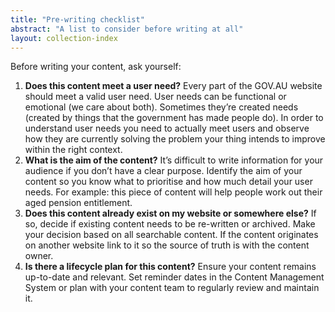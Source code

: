 ```yaml
---
title: "Pre-writing checklist"
abstract: "A list to consider before writing at all"
layout: collection-index
---
```


Before writing your content, ask yourself:

1. **Does this content meet a user need?** Every part of the GOV.AU website should meet a valid user need. User needs can be functional or emotional (we care about both). Sometimes they’re created needs (created by things that the government has made people do). In order to understand user needs you need to actually meet users and observe how they are currently solving the problem your thing intends to improve within the right context.
2. **What is the aim of the content?** It’s difficult to write information for your audience if you don’t have a clear purpose. Identify the aim of your content so you know what to prioritise and how much detail your user needs. For example: this piece of content will help people work out their aged pension entitlement.
3. **Does this content already exist on my website or somewhere else?** If so, decide if existing content needs to be re-written or archived. Make your decision based on all searchable content. If the content originates on another website link to it so the source of truth is with the content owner.
4. **Is there a lifecycle plan for this content?** Ensure your content remains up-to-date and relevant. Set reminder dates in the Content Management System or plan with your content team to regularly review and maintain it.
